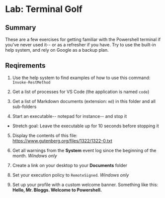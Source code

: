 # Lab: Terminal Golf

## Summary

These are a few exercises for getting familiar with the Powershell terminal if you've
never used it-- or as a refresher if you have. Try to use the built-in help system, and
rely on Google as a backup plan.
    
## Reqirements
1. Use the help system to find examples of how to use this command: 
    `Invoke-RestMethod`

2. Get a list of processes for VS Code (the application is named `code`)

3. Get a list of Markdown documents (extension: `md`) in this folder and all sub-folders

4. Start an executable-- notepad for instance-- and stop it
  - Stretch goal: Leave the executable up for 10 seconds before stopping it

5. Display the contents of this file: https://www.gutenberg.org/files/1322/1322-0.txt 

6. Get all warnings from the **System** event log since the beginning of the month. *Windows only*

7. Create a link on your desktop to your **Documents** folder

8. Set your execution policy to `RemoteSigned`. *Windows only*

9. Set up your profile with a custom welcome banner. Something like this:
    **Hello, Mr. Bloggs. Welcome to Powershell.**
